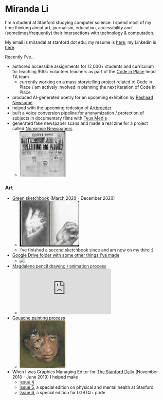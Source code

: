 # Miranda Li
I'm a student at Stanford studying computer science. I spend most of my time thinking about art, journalism, education, accessibility and (sometimes/frequently) their intersections with technology & computation.

My email is mirandal at stanford dot edu; my resume is [here](./assets/Miranda_Li_Resume.pdf); my Linkedin is [here](https://www.linkedin.com/in/miranda-li-b83859124/).

Recently I've...
- authored accessible assignments for 12,000+ students and curriculum for teaching 900+ volunteer teachers as part of the [Code in Place](https://codeinplace.stanford.edu/) head TA team
  - currently working on a mass storytelling project related to Code in Place / am actively involved in planning the next iteration of Code in Place
- produced AI-generated poetry for an upcoming exhibition by [Rashaad Newsome](https://rashaadnewsome.com/)
- helped with the upcoming redesign of [Artbreeder](https://www.artbreeder.com/)
- built a voice conversion pipeline for anonymization / protection of subjects in documentary films with [Teus Media](https://www.teus.media/)
- generated fake newspaper scans and made a real zine for a project called [Nonsense Newspapers](https://mirandali707.github.io/nonsense_newspapers/)
  - <img src="img/gen_5.jpeg" width="150"/>

### Art
- [Green sketchbook](https://drive.google.com/drive/folders/15vggxU5RCSbFvxW1cyNQxIjf8E2LbCA5?usp=sharing) (March 2020 - December 2020)
  - <img src="img/tiny_banan_sketchbook.png" height="150"/>
  - I've finished a second sketchbook since and am now on my third :)
- [Google Drive folder with some other things I've made](https://drive.google.com/drive/folders/1zBoHcQ9embiK1hZGd5m3g7vDEMGMGyff?usp=sharing)
  - <img src="img/woven_gradient.gif" width="200"/>
- [Magdalene pencil drawing / animation process](https://mirandali707.github.io/magdalene.html)
  - <iframe width="300" src="https://www.youtube.com/embed/MoGW-WBVwRA" frameborder="0" allow="accelerometer; autoplay; clipboard-write; encrypted-media; gyroscope; picture-in-picture" allowfullscreen="allowfullscreen"></iframe>
- [Gouache painting process](https://mirandali707.github.io/green_eyes.html)
  - <img src="img/art/green_eyes/after_edits.JPG" width="150"/>
- When I was Graphics Managing Editor for [The Stanford Daily](https://www.stanforddaily.com/) (November 2018 - June 2019) I helped make
    - [Issue 4](https://issuu.com/stanforddailymagazine/docs/mag_4_issuu2)
    - [Issue 5](https://issuu.com/stanforddailymagazine/docs/mag_5_issuu), a special edition on physical and mental health at Stanford
    - [Issue 6](https://drive.google.com/file/d/1uuyYQ8CWSB_WdbEP0ALFJ46pzHeepPBX/view?usp=sharing), a special edition for LGBTQ+ pride

[//]: # "generate-md --layout github --input ./md --output ./"
